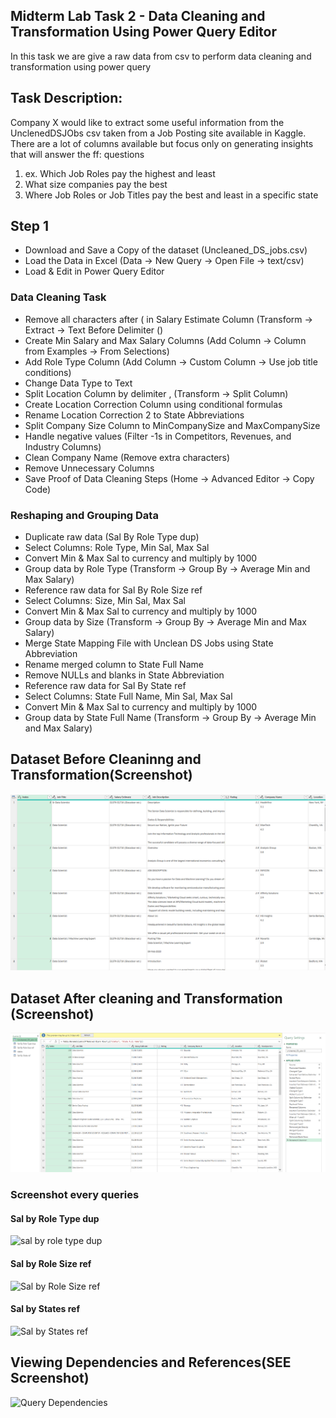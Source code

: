 ## Midterm Lab Task 2 - Data Cleaning and Transformation Using Power Query Editor 
In this task we are give a raw data from csv to perform data cleaning and transformation using power query

## Task Description:
Company X would like to extract some useful information from the UnclenedDSJObs csv taken
from a Job Posting site available in Kaggle. There are a lot of columns available but focus only
on generating insights that will answer the ff: questions
1. ex. Which Job Roles pay the highest and least
2. What size companies pay the best
3. Where Job Roles or Job Titles pay the best and least in a specific state

## Step 1
- Download and Save a Copy of the dataset (Uncleaned_DS_jobs.csv)
- Load the Data in Excel (Data → New Query → Open File → text/csv)
- Load & Edit in Power Query Editor
  
### Data Cleaning Task
- Remove all characters after ( in Salary Estimate Column (Transform → Extract → Text Before Delimiter ()
- Create Min Salary and Max Salary Columns (Add Column → Column from Examples → From Selections)
- Add Role Type Column (Add Column → Custom Column → Use job title conditions)
- Change Data Type to Text
- Split Location Column by delimiter , (Transform → Split Column)
- Create Location Correction Column using conditional formulas
- Rename Location Correction 2 to State Abbreviations
- Split Company Size Column to MinCompanySize and MaxCompanySize
- Handle negative values (Filter -1s in Competitors, Revenues, and Industry Columns)
- Clean Company Name (Remove extra characters)
- Remove Unnecessary Columns
- Save Proof of Data Cleaning Steps (Home → Advanced Editor → Copy Code)
### Reshaping and Grouping Data
- Duplicate raw data (Sal By Role Type dup)
- Select Columns: Role Type, Min Sal, Max Sal
- Convert Min & Max Sal to currency and multiply by 1000
- Group data by Role Type (Transform → Group By → Average Min and Max Salary)
- Reference raw data for Sal By Role Size ref
- Select Columns: Size, Min Sal, Max Sal
- Convert Min & Max Sal to currency and multiply by 1000
- Group data by Size (Transform → Group By → Average Min and Max Salary)
- Merge State Mapping File with Unclean DS Jobs using State Abbreviation
- Rename merged column to State Full Name
- Remove NULLs and blanks in State Abbreviation
- Reference raw data for Sal By State ref
- Select Columns: State Full Name, Min Sal, Max Sal
- Convert Min & Max Sal to currency and multiply by 1000
- Group data by State Full Name (Transform → Group By → Average Min and Max Salary)
## Dataset Before Cleaninng and Transformation(Screenshot)
![](image/Screenshot%202025-03-11%20124129.png)
## Dataset After cleaning and Transformation (Screenshot)
![](image/Screenshot%202025-03-11%20124427.png)
### Screenshot every queries
#### Sal by Role Type dup
![sal by role type dup](image/Sal%20by%20role%20type%20dup.png)
#### Sal by Role Size ref
![Sal by Role Size ref](image/sal%20by%20role%20size%20ref.png)
#### Sal by States ref
![Sal by States ref](image/Sal%20by%20state%20ref.png)

## Viewing Dependencies and References(SEE Screenshot)
![Query Dependencies](image/Query%20dependencies.png)






